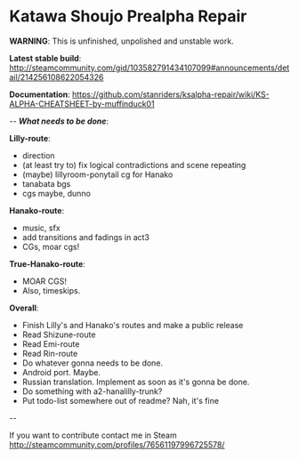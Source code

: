 Katawa Shoujo Prealpha Repair
==============

**WARNING**: This is unfinished, unpolished and unstable work.

**Latest stable build**: http://steamcommunity.com/gid/103582791434107099#announcements/detail/214256108622054326

**Documentation**: https://github.com/stanriders/ksalpha-repair/wiki/KS-ALPHA-CHEATSHEET-by-muffinduck01

--
___What needs to be done___: 

**Lilly-route**:
 * direction
 * (at least try to) fix logical contradictions and scene repeating
 * (maybe) lillyroom-ponytail cg for Hanako
 * tanabata bgs
 * cgs maybe, dunno

**Hanako-route**:
 * music, sfx
 * add transitions and fadings in act3
 * CGs, moar cgs!

**True-Hanako-route**:
 * MOAR CGS!
 * Also, timeskips.

**Overall**:
 * Finish Lilly's and Hanako's routes and make a public release
 * Read Shizune-route
 * Read Emi-route
 * Read Rin-route
 * Do whatever gonna needs to be done.
 * Android port. Maybe.
 * Russian translation. Implement as soon as it's gonna be done.
 * Do something with a2-hanalilly-trunk?
 * Put todo-list somewhere out of readme? Nah, it's fine

--

If you want to contribute contact me in Steam http://steamcommunity.com/profiles/76561197996725578/
